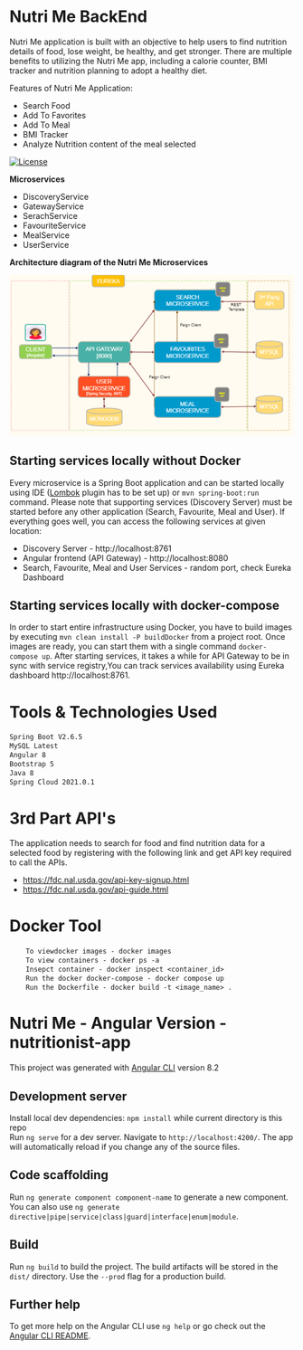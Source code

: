 # Nutri Me BackEnd

Nutri Me application  is built with an objective to help users to find nutrition details of food, lose weight, be healthy, and get stronger. There are multiple benefits to utilizing the Nutri Me app, including a calorie counter, BMI tracker and nutrition planning to adopt a healthy diet.

Features of Nutri Me Application:
- Search Food
- Add To Favorites
- Add To Meal
- BMI Tracker
- Analyze Nutrition content of the meal selected



[![License](https://img.shields.io/badge/License-Apache%202.0-blue.svg)](https://opensource.org/licenses/Apache-2.0)

**Microservices**

- DiscoveryService
- GatewayService
- SerachService
- FavouriteService
- MealService
- UserService


**Architecture diagram of the Nutri Me Microservices**

![Microservices architecture](docs/Archtecture2.PNG)

## Starting services locally without Docker

Every microservice is a Spring Boot application and can be started locally using IDE ([Lombok](https://projectlombok.org/) plugin has to be set up) or `mvn spring-boot:run` command. Please note that supporting services (Discovery Server) must be started before any other application (Search, Favourite, Meal and User).
If everything goes well, you can access the following services at given location:
* Discovery Server - http://localhost:8761
* Angular frontend (API Gateway) - http://localhost:8080
* Search, Favourite, Meal and User Services - random port, check Eureka Dashboard

## Starting services locally with docker-compose
In order to start entire infrastructure using Docker, you have to build images by executing `mvn clean install -P buildDocker` 
from a project root. Once images are ready, you can start them with a single command
`docker-compose up`. 
After starting services, it takes a while for API Gateway to be in sync with service registry,You can track services availability using Eureka dashboard http://localhost:8761.


# Tools & Technologies Used 

    Spring Boot V2.6.5
    MySQL Latest
    Angular 8
    Bootstrap 5
    Java 8
    Spring Cloud 2021.0.1



# 3rd Part API's

The application needs to search for food and find nutrition data for a selected food by registering
with the following link and get API key required to call the APIs.
- https://fdc.nal.usda.gov/api-key-signup.html
- https://fdc.nal.usda.gov/api-guide.html


# Docker Tool

        To viewdocker images - docker images
        To view containers - docker ps -a
        Insepct container - docker inspect <container_id>
        Run the docker docker-compose - docker compose up
        Run the Dockerfile - docker build -t <image_name> . 

# Nutri Me - Angular Version - nutritionist-app

This project was generated with [Angular CLI](https://github.com/angular/angular-cli) version 8.2

## Development server

Install local dev dependencies: `npm install` while current directory is this repo <br>
Run `ng serve` for a dev server. Navigate to `http://localhost:4200/`. The app will automatically reload if you change any of the source files.

## Code scaffolding

Run `ng generate component component-name` to generate a new component. You can also use `ng generate directive|pipe|service|class|guard|interface|enum|module`.

## Build

Run `ng build` to build the project. The build artifacts will be stored in the `dist/` directory. Use the `--prod` flag for a production build.
## Further help

To get more help on the Angular CLI use `ng help` or go check out the [Angular CLI README](https://github.com/angular/angular-cli/blob/master/README.md).
